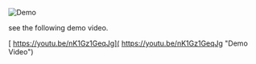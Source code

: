 
![Demo]({{site.baseurl}}/https://github.com/Wujingli/CesiumTerrainMeasurer/blob/master/capture_%E9%AD%85%E6%97%8F_720x%5B00_00_45%5D%5B20170630-040537-0%5D.BMP)


see the following demo video.

[ https://youtu.be/nK1Gz1GeqJg]( https://youtu.be/nK1Gz1GeqJg "Demo Video")




